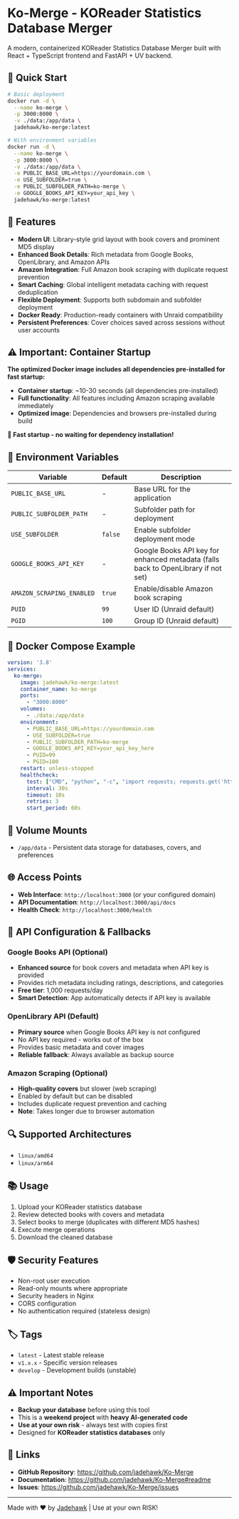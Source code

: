 # Ko-Merge - KOReader Statistics Database Merger

A modern, containerized KOReader Statistics Database Merger built with React + TypeScript frontend and FastAPI + UV backend.

## 🚀 Quick Start

```bash
# Basic deployment
docker run -d \
  --name ko-merge \
  -p 3000:8000 \
  -v ./data:/app/data \
  jadehawk/ko-merge:latest

# With environment variables
docker run -d \
  --name ko-merge \
  -p 3000:8000 \
  -v ./data:/app/data \
  -e PUBLIC_BASE_URL=https://yourdomain.com \
  -e USE_SUBFOLDER=true \
  -e PUBLIC_SUBFOLDER_PATH=ko-merge \
  -e GOOGLE_BOOKS_API_KEY=your_api_key \
  jadehawk/ko-merge:latest
```

## 🎯 Features

- **Modern UI**: Library-style grid layout with book covers and prominent MD5 display
- **Enhanced Book Details**: Rich metadata from Google Books, OpenLibrary, and Amazon APIs
- **Amazon Integration**: Full Amazon book scraping with duplicate request prevention
- **Smart Caching**: Global intelligent metadata caching with request deduplication
- **Flexible Deployment**: Supports both subdomain and subfolder deployment
- **Docker Ready**: Production-ready containers with Unraid compatibility
- **Persistent Preferences**: Cover choices saved across sessions without user accounts

## ⚠️ Important: Container Startup

**The optimized Docker image includes all dependencies pre-installed for fast startup:**

- **Container startup**: ~10-30 seconds (all dependencies pre-installed)
- **Full functionality**: All features including Amazon scraping available immediately
- **Optimized image**: Dependencies and browsers pre-installed during build

**🚀 Fast startup - no waiting for dependency installation!**

## 🔧 Environment Variables

| Variable | Default | Description |
|----------|---------|-------------|
| `PUBLIC_BASE_URL` | - | Base URL for the application |
| `PUBLIC_SUBFOLDER_PATH` | - | Subfolder path for deployment |
| `USE_SUBFOLDER` | `false` | Enable subfolder deployment mode |
| `GOOGLE_BOOKS_API_KEY` | - | Google Books API key for enhanced metadata (falls back to OpenLibrary if not set) |
| `AMAZON_SCRAPING_ENABLED` | `true` | Enable/disable Amazon book scraping |
| `PUID` | `99` | User ID (Unraid default) |
| `PGID` | `100` | Group ID (Unraid default) |

## 🐳 Docker Compose Example

```yaml
version: '3.8'
services:
  ko-merge:
    image: jadehawk/ko-merge:latest
    container_name: ko-merge
    ports:
      - "3000:8000"
    volumes:
      - ./data:/app/data
    environment:
      - PUBLIC_BASE_URL=https://yourdomain.com
      - USE_SUBFOLDER=true
      - PUBLIC_SUBFOLDER_PATH=ko-merge
      - GOOGLE_BOOKS_API_KEY=your_api_key_here
      - PUID=99
      - PGID=100
    restart: unless-stopped
    healthcheck:
      test: ["CMD", "python", "-c", "import requests; requests.get('http://localhost:8000/', timeout=5)"]
      interval: 30s
      timeout: 10s
      retries: 3
      start_period: 60s
```

## 📁 Volume Mounts

- `/app/data` - Persistent data storage for databases, covers, and preferences

## 🌐 Access Points

- **Web Interface**: `http://localhost:3000` (or your configured domain)
- **API Documentation**: `http://localhost:3000/api/docs`
- **Health Check**: `http://localhost:3000/health`

## 📖 API Configuration & Fallbacks

### Google Books API (Optional)

- **Enhanced source** for book covers and metadata when API key is provided
- Provides rich metadata including ratings, descriptions, and categories
- **Free tier**: 1,000 requests/day
- **Smart Detection**: App automatically detects if API key is available

### OpenLibrary API (Default)

- **Primary source** when Google Books API key is not configured
- No API key required - works out of the box
- Provides basic metadata and cover images
- **Reliable fallback**: Always available as backup source

### Amazon Scraping (Optional)

- **High-quality covers** but slower (web scraping)
- Enabled by default but can be disabled
- Includes duplicate request prevention and caching
- **Note**: Takes longer due to browser automation

## 🔍 Supported Architectures

- `linux/amd64`
- `linux/arm64`

## 📚 Usage

1. Upload your KOReader statistics database
2. Review detected books with covers and metadata
3. Select books to merge (duplicates with different MD5 hashes)
4. Execute merge operations
5. Download the cleaned database

## 🛡️ Security Features

- Non-root user execution
- Read-only mounts where appropriate
- Security headers in Nginx
- CORS configuration
- No authentication required (stateless design)

## 🏷️ Tags

- `latest` - Latest stable release
- `v1.x.x` - Specific version releases
- `develop` - Development builds (unstable)

## ⚠️ Important Notes

- **Backup your database** before using this tool
- This is a **weekend project** with **heavy AI-generated code**
- **Use at your own risk** - always test with copies first
- Designed for **KOReader statistics databases** only

## 🔗 Links

- **GitHub Repository**: <https://github.com/jadehawk/Ko-Merge>
- **Documentation**: <https://github.com/jadehawk/Ko-Merge#readme>
- **Issues**: <https://github.com/jadehawk/Ko-Merge/issues>

---

Made with ❤️ by [Jadehawk](https://techy-notes.com/) | Use at your own RISK!
